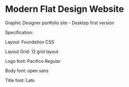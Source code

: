 # Modern Flat Design Website
Graphic Designer portfolio site - Desktop first version

Specification:

Layout: Foundation CSS

Layout Grid: 12 grid layout

Logo font: Pacifico Regular

Body font: open sans

Title font: Lato
